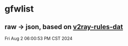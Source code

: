# gfwlist
## raw -> json, based on [v2ray-rules-dat](https://github.com/Loyalsoldier/v2ray-rules-dat)
Fri Aug  2 06:00:53 PM CST 2024

